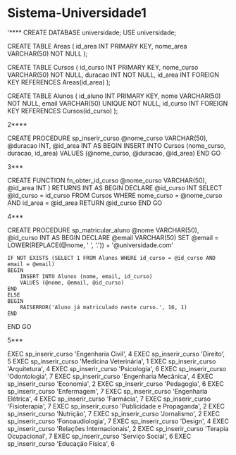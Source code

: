 # Sistema-Universidade1
'****
CREATE DATABASE universidade;
USE universidade;

CREATE TABLE Areas (
    id_area INT PRIMARY KEY,
    nome_area VARCHAR(50) NOT NULL
);

CREATE TABLE Cursos (
    id_curso INT PRIMARY KEY,
    nome_curso VARCHAR(50) NOT NULL,
    duracao INT NOT NULL,
    id_area INT FOREIGN KEY REFERENCES Areas(id_area)
);

CREATE TABLE Alunos (
    id_aluno INT PRIMARY KEY,
    nome VARCHAR(50) NOT NULL,
    email VARCHAR(50) UNIQUE NOT NULL,
    id_curso INT FOREIGN KEY REFERENCES Cursos(id_curso)
);

2****

CREATE PROCEDURE sp_inserir_curso
    @nome_curso VARCHAR(50),
    @duracao INT,
    @id_area INT
AS
BEGIN
    INSERT INTO Cursos (nome_curso, duracao, id_area)
    VALUES (@nome_curso, @duracao, @id_area)
END
GO

3***

CREATE FUNCTION fn_obter_id_curso
    @nome_curso VARCHAR(50),
    @id_area INT
)
RETURNS INT
AS
BEGIN
    DECLARE @id_curso INT
    SELECT @id_curso = id_curso
    FROM Cursos
    WHERE nome_curso = @nome_curso AND id_area = @id_area
    RETURN @id_curso
END
GO

4***

CREATE PROCEDURE sp_matricular_aluno
    @nome VARCHAR(50),
    @id_curso INT
AS
BEGIN
    DECLARE @email VARCHAR(50)
    SET @email = LOWER(REPLACE(@nome, ' ', '.')) + '@universidade.com'

    IF NOT EXISTS (SELECT 1 FROM Alunos WHERE id_curso = @id_curso AND email = @email)
    BEGIN
        INSERT INTO Alunos (nome, email, id_curso)
        VALUES (@nome, @email, @id_curso)
    END
    ELSE
    BEGIN
        RAISERROR('Aluno já matriculado neste curso.', 16, 1)
    END
END
GO

5***

EXEC sp_inserir_curso 'Engenharia Civil', 4
EXEC sp_inserir_curso 'Direito', 5 
EXEC sp_inserir_curso 'Medicina Veterinária', 1
EXEC sp_inserir_curso 'Arquitetura', 4
EXEC sp_inserir_curso 'Psicologia', 6
EXEC sp_inserir_curso 'Odontologia', 7
EXEC sp_inserir_curso 'Engenharia Mecânica', 4
EXEC sp_inserir_curso 'Economia', 2
EXEC sp_inserir_curso 'Pedagogia', 6
EXEC sp_inserir_curso 'Enfermagem', 7
EXEC sp_inserir_curso 'Engenharia Elétrica', 4
EXEC sp_inserir_curso 'Farmácia', 7
EXEC sp_inserir_curso 'Fisioterapia', 7
EXEC sp_inserir_curso 'Publicidade e Propaganda', 2
EXEC sp_inserir_curso 'Nutrição', 7
EXEC sp_inserir_curso 'Jornalismo', 2
EXEC sp_inserir_curso 'Fonoaudiologia', 7
EXEC sp_inserir_curso 'Design', 4
EXEC sp_inserir_curso 'Relações Internacionais', 2
EXEC sp_inserir_curso 'Terapia Ocupacional', 7
EXEC sp_inserir_curso 'Serviço Social', 6
EXEC sp_inserir_curso 'Educação Física', 6

